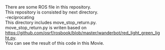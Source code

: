 There are some ROS file in this repository.  
This repository is consisted by next directory.  
-reciprocating  
  This directory includes move_stop_return.py.  
  move_stop_return.py is writen based on <https://github.com/osrf/rosbook/blob/master/wanderbot/red_light_green_light.py>.  
  You can see the result of this code in this Movie.  
  
